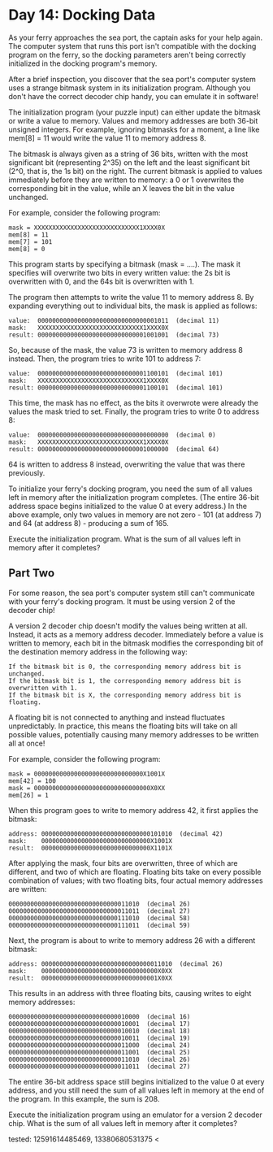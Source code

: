 # Day 14: Docking Data 

As your ferry approaches the sea port, the captain asks for your help again. The computer system that runs this port isn't compatible with the docking program on the ferry, so the docking parameters aren't being correctly initialized in the docking program's memory.

After a brief inspection, you discover that the sea port's computer system uses a strange bitmask system in its initialization program. Although you don't have the correct decoder chip handy, you can emulate it in software!

The initialization program (your puzzle input) can either update the bitmask or write a value to memory. Values and memory addresses are both 36-bit unsigned integers. For example, ignoring bitmasks for a moment, a line like mem[8] = 11 would write the value 11 to memory address 8.

The bitmask is always given as a string of 36 bits, written with the most significant bit (representing 2^35) on the left and the least significant bit (2^0, that is, the 1s bit) on the right. The current bitmask is applied to values immediately before they are written to memory: a 0 or 1 overwrites the corresponding bit in the value, while an X leaves the bit in the value unchanged.

For example, consider the following program:
  ```
  mask = XXXXXXXXXXXXXXXXXXXXXXXXXXXXX1XXXX0X
  mem[8] = 11
  mem[7] = 101
  mem[8] = 0
  ```
This program starts by specifying a bitmask (mask = ....). The mask it specifies will overwrite two bits in every written value: the 2s bit is overwritten with 0, and the 64s bit is overwritten with 1.

The program then attempts to write the value 11 to memory address 8. By expanding everything out to individual bits, the mask is applied as follows:
  ```
  value:  000000000000000000000000000000001011  (decimal 11)
  mask:   XXXXXXXXXXXXXXXXXXXXXXXXXXXXX1XXXX0X
  result: 000000000000000000000000000001001001  (decimal 73)
  ```
So, because of the mask, the value 73 is written to memory address 8 instead. Then, the program tries to write 101 to address 7:
  ```
  value:  000000000000000000000000000001100101  (decimal 101)
  mask:   XXXXXXXXXXXXXXXXXXXXXXXXXXXXX1XXXX0X
  result: 000000000000000000000000000001100101  (decimal 101)
  ```
This time, the mask has no effect, as the bits it overwrote were already the values the mask tried to set. Finally, the program tries to write 0 to address 8:
  ```
  value:  000000000000000000000000000000000000  (decimal 0)
  mask:   XXXXXXXXXXXXXXXXXXXXXXXXXXXXX1XXXX0X
  result: 000000000000000000000000000001000000  (decimal 64)
  ```
64 is written to address 8 instead, overwriting the value that was there previously.

To initialize your ferry's docking program, you need the sum of all values left in memory after the initialization program completes. (The entire 36-bit address space begins initialized to the value 0 at every address.) In the above example, only two values in memory are not zero - 101 (at address 7) and 64 (at address 8) - producing a sum of 165.

Execute the initialization program. What is the sum of all values left in memory after it completes?
 
## Part Two 

For some reason, the sea port's computer system still can't communicate with your ferry's docking program. It must be using version 2 of the decoder chip!

A version 2 decoder chip doesn't modify the values being written at all. Instead, it acts as a memory address decoder. Immediately before a value is written to memory, each bit in the bitmask modifies the corresponding bit of the destination memory address in the following way:
```
If the bitmask bit is 0, the corresponding memory address bit is unchanged.
If the bitmask bit is 1, the corresponding memory address bit is overwritten with 1.
If the bitmask bit is X, the corresponding memory address bit is floating.
```
A floating bit is not connected to anything and instead fluctuates unpredictably. In practice, this means the floating bits will take on all possible values, potentially causing many memory addresses to be written all at once!

For example, consider the following program:
```
mask = 000000000000000000000000000000X1001X
mem[42] = 100
mask = 00000000000000000000000000000000X0XX
mem[26] = 1
```
When this program goes to write to memory address 42, it first applies the bitmask:
```
address: 000000000000000000000000000000101010  (decimal 42)
mask:    000000000000000000000000000000X1001X
result:  000000000000000000000000000000X1101X
```
After applying the mask, four bits are overwritten, three of which are different, and two of which are floating. Floating bits take on every possible combination of values; with two floating bits, four actual memory addresses are written:
```
000000000000000000000000000000011010  (decimal 26)
000000000000000000000000000000011011  (decimal 27)
000000000000000000000000000000111010  (decimal 58)
000000000000000000000000000000111011  (decimal 59)
```
Next, the program is about to write to memory address 26 with a different bitmask:
```
address: 000000000000000000000000000000011010  (decimal 26)
mask:    00000000000000000000000000000000X0XX
result:  00000000000000000000000000000001X0XX
```
This results in an address with three floating bits, causing writes to eight memory addresses:
```
000000000000000000000000000000010000  (decimal 16)
000000000000000000000000000000010001  (decimal 17)
000000000000000000000000000000010010  (decimal 18)
000000000000000000000000000000010011  (decimal 19)
000000000000000000000000000000011000  (decimal 24)
000000000000000000000000000000011001  (decimal 25)
000000000000000000000000000000011010  (decimal 26)
000000000000000000000000000000011011  (decimal 27)
```
The entire 36-bit address space still begins initialized to the value 0 at every address, and you still need the sum of all values left in memory at the end of the program. In this example, the sum is 208.

Execute the initialization program using an emulator for a version 2 decoder chip. What is the sum of all values left in memory after it completes?

tested: 12591614485469, 13380680531375 <
